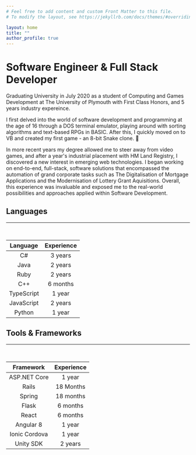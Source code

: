 ```yaml
---
# Feel free to add content and custom Front Matter to this file.
# To modify the layout, see https://jekyllrb.com/docs/themes/#overriding-theme-defaults

layout: home
title: ""
author_profile: true
---
```


# Software Engineer & Full Stack Developer

Graduating University in July 2020 as a student of Computing and Games Development at The University of Plymouth with First Class Honors, and 5 years industry expereince.

I first delved into the world of software development and programming at the age of 16 through a DOS terminal emulator, playing around with sorting algorithms and text-based RPGs in BASIC. After this, I quickly moved on to VB and created my first game - an 8-bit Snake clone. 🐍

In more recent years my degree allowed me to steer away from video games, and after a year's industrial placement with HM Land Registry, I discovered a new interest in emerging web technologies. I began working on end-to-end, full-stack, software solutions that encompassed the automation of grand corporate tasks such as The Digitalisation of Mortgage Applications and the Modernisation of Lottery Grant Aquisitions. Overall, this experience was invaluable and exposed me to the real-world possibilities and approaches applied within Software Development. 


## Languages
---
<br>

| Language      | Experience    | 
|:-------------:|:-------------:| 
| C#            | 3 years       |
| Java          | 2 years       |
| Ruby          | 2 years       |
| C++           | 6 months      |
| TypeScript    | 1 year        |
| JavaScript    | 2 years       |
| Python        | 1 year        |

## Tools & Frameworks
---
<br>

| Framework     | Experience    | 
|:-------------:|:-------------:| 
| ASP.NET Core  | 1 year        |
| Rails         | 18 Months     |
| Spring        | 18 months     |
| Flask         | 6 months      |
| React         | 6 months      |
| Angular 8     | 1 year        |
| Ionic Cordova | 1 year        |
| Unity SDK     | 2 years       |

